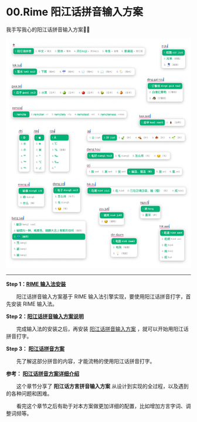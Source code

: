 # 00.Rime 阳江话拼音输入方案

我手写我心的阳江话拼音输入方案🫶🏻

![输入方案](./images/jienggongwaa.png)

<hr/>

**Step 1：[RIME 输入法安装](01.rime-installation.md)**

　　阳江话拼音输入方案基于 RIME 输入法引擎实现，要使用阳江话拼音打字，首先安装 RIME 输入法。

**Step 2：[阳江话拼音输入方案说明](02.rime-schema.md)**

　　完成输入法的安装之后，再安装 [阳江话拼音输入方案](https://github.com/Lumen01/rime-jienggong-cantonese) ，就可以开始用阳江话拼音打字。

**Step 3： [阳江话拼音方案](03.jienggongwaa-pingjam.md)**

　　先了解这部分拼音的内容，才能流畅的使用阳江话拼音打字。

**参考： [阳江话拼音方案详细介绍](04.rime-jienggongwaa-details.md)** 

　　这个章节分享了 **阳江话方言拼音输入方案** 从设计到实现的全过程，以及遇到的各种问题和困难。

　　看完这个章节之后有助于对本方案做更加详细的配置，比如增加方言字词、调整词频等。
